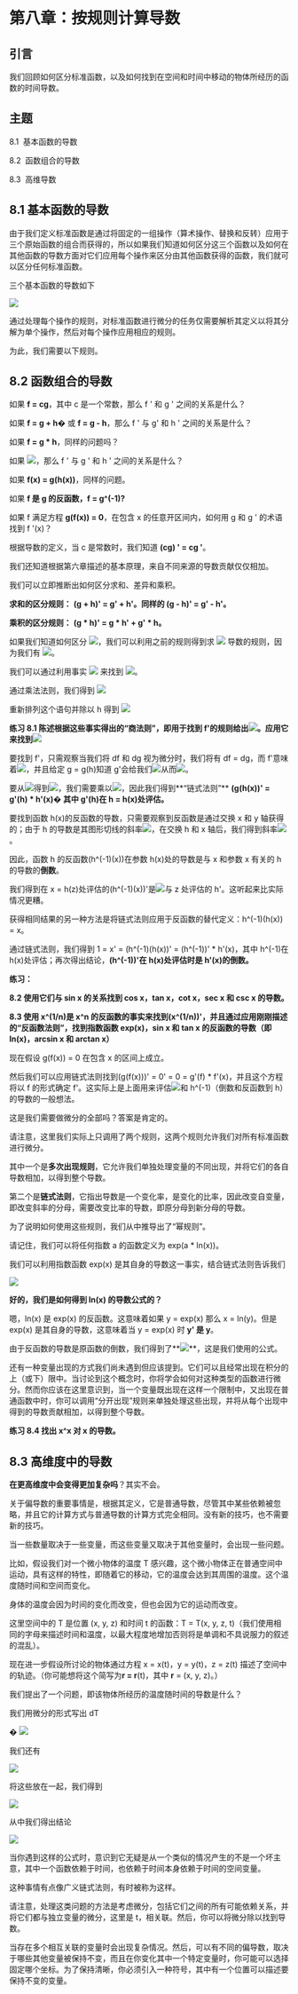 # 第八章：按规则计算导数

## 引言

我们回顾如何区分标准函数，以及如何找到在空间和时间中移动的物体所经历的函数的时间导数。

## 主题

8.1  基本函数的导数

8.2  函数组合的导数

8.3  高维导数

## 8.1 基本函数的导数

由于我们定义标准函数是通过将固定的一组操作（算术操作、替换和反转）应用于三个原始函数的组合而获得的，所以如果我们知道如何区分这三个函数以及如何在其他函数的导数方面对它们应用每个操作来区分由其他函数获得的函数，我们就可以区分任何标准函数。

三个基本函数的导数如下

![](img/6c4aec13c7b140391e54ca3a215e8d6c.jpg)

通过处理每个操作的规则，对标准函数进行微分的任务仅需要解析其定义以将其分解为单个操作，然后对每个操作应用相应的规则。

为此，我们需要以下规则。

## 8.2 函数组合的导数

如果 **f = cg**，其中 c 是一个常数，那么 f ' 和 g ' 之间的关系是什么？

如果 **f = g + h�** 或 **f = g - h**，那么 f ' 与 g' 和 h ' 之间的关系是什么？

如果 **f = g * h**，同样的问题吗？

如果 **![](img/73ffdbcd8cfd2a65fe6ce9ccfafb66d0.jpg)**，那么 f ' 与 g ' 和 h ' 之间的关系是什么？

如果 **f(x) = g(h(x))**，同样的问题。

如果 **f 是 g 的反函数，f = g^(-1)?**

如果 f 满足方程 **g(f(x)) = 0**，在包含 x 的任意开区间内，如何用 g 和 g ' 的术语找到 f '(x)？

根据导数的定义，当 c 是常数时，我们知道 **(cg) ' = cg '**。

我们还知道根据第六章描述的基本原理，来自不同来源的导数贡献仅仅相加。

我们可以立即推断出如何区分求和、差异和乘积。

**求和的区分规则：** **(g + h)' = g' + h'。同样的 (g - h)' = g' - h'。**

**乘积的区分规则：** **(g * h)' = g * h' + g' * h。**

如果我们知道如何区分 ![](img/66f9789c1f95e07a284c08d306addafa.jpg)，我们可以利用之前的规则得到求 ![](img/f0e15dc7197d1e10c82c7f5d3e8b9065.jpg) 导数的规则，因为我们有 ![](img/662ee7a48ee04f95f621b8923551f569.jpg)。

我们可以通过利用事实 ![](img/4d828a51fa6716185bf84807a821ae9e.jpg) 来找到 ![](img/bfe0d7dc7a84ff2b051a75fc1e5f5029.jpg)。

通过乘法法则，我们得到 ![](img/621da693aa4a9df53728badddb205b4b.jpg)

重新排列这个语句并除以 h 得到 **![](img/2d195806174dc6667e9a152f7018ff67.jpg)**

**练习 8.1 陈述根据这些事实得出的“商法则”，即用于找到 f'的规则给出![](img/73ffdbcd8cfd2a65fe6ce9ccfafb66d0.jpg)。应用它来找到![](img/9fb312f1fd62482c2ea67bc4267cc4a0.jpg)**

要找到 f'，只需观察当我们将 df 和 dg 视为微分时，我们将有 df = dg，而 f'意味着![](img/a26fddc7c26ab5ecec4204d592f93839.jpg)，并且给定 g = g(h)知道 g'会给我们![](img/31e2d5e28f6e30c52bbb457cb79672a1.jpg)从而![](img/5435c9d230fff02a917b700d7274c0cc.jpg)。

要从![](img/5435c9d230fff02a917b700d7274c0cc.jpg)得到![](img/a26fddc7c26ab5ecec4204d592f93839.jpg)，我们需要乘以![](img/2d9c23ace14562dc55ff58307589e897.jpg)，因此我们得到**“链式法则”** **(g(h(x))' = g'(h) * h'(x)**� **其中 g'(h)在 h = h(x)处评估。**

要找到函数 h(x)的反函数的导数，只需要观察到反函数是通过交换 x 和 y 轴获得的；由于 h 的导数是其图形切线的斜率![](img/2d9c23ace14562dc55ff58307589e897.jpg)，在交换 h 和 x 轴后，我们得到斜率![](img/3c861eb101cd1883f54d0b17287b47f9.jpg)。

因此，函数 h 的反函数(h^(-1)(x))在参数 h(x)处的导数是与 x 和参数 x 有关的 h 的导数的**倒数**。

我们得到在 x = h(z)处评估的(h^(-1)(x))'是![](img/bc1ef3d9fe57dc79243ab90bbf68e0a4.jpg)与 z 处评估的 h'。这听起来比实际情况更糟。

获得相同结果的另一种方法是将链式法则应用于反函数的替代定义：h^(-1)(h(x)) = x。

通过链式法则，我们得到 1 = x' = (h^(-1)(h(x))' = (h^(-1))' * h'(x)，其中 h^(-1)在 h(x)处评估；再次得出结论，**(h^(-1))'在 h(x)处评估时是 h'(x)的倒数。**

**练习：**

**8.2 使用它们与 sin x 的关系找到 cos x，tan x，cot x，sec x 和 csc x 的导数。**

**8.3 使用 x^(1/n)是 x^n 的反函数的事实来找到(x^(1/n))'，并且通过应用刚刚描述的“反函数法则”，找到指数函数 exp(x)，sin x 和 tan x 的反函数的导数（即 ln(x)，arcsin x 和 arctan x）**

现在假设 g(f(x)) = 0 在包含 x 的区间上成立。

然后我们可以应用链式法则找到(g(f(x)))' = 0' = 0 = g'(f) * f'(x)，并且这个方程将以 f 的形式确定 f'。这实际上是上面用来评估![](img/66f9789c1f95e07a284c08d306addafa.jpg)和 h^(-1)（倒数和反函数到 h）的导数的一般想法。

这是我们需要做微分的全部吗？答案是肯定的。

请注意，这里我们实际上只调用了两个规则，这两个规则允许我们对所有标准函数进行微分。

其中一个是**多次出现规则**，它允许我们单独处理变量的不同出现，并将它们的各自导数相加，以得到整个导数。

第二个是**链式法则**，它指出导数是一个变化率，是变化的比率，因此改变自变量，即改变斜率的分母，需要改变比率的导数，即原分母到新分母的导数。

为了说明如何使用这些规则，我们从中推导出了“幂规则”。

请记住，我们可以将任何指数 a 的函数定义为 exp(a * ln(x))。

我们可以利用指数函数 exp(x) 是其自身的导数这一事实，结合链式法则告诉我们

![](img/9fec705e9b1818caac607d6d222530ed.jpg)

**好的，我们是如何得到 ln(x) 的导数公式的？**

嗯，ln(x) 是 exp(x) 的反函数。这意味着如果 y = exp(x) 那么 x = ln(y)。但是 exp(x) 是其自身的导数，这意味着当 y = exp(x) 时 **y' 是 y**。

由于反函数的导数是原函数的倒数，我们得到了**![](img/a18707d117d2828024718706ac9b3221.jpg)**，这是我们使用的公式。

还有一种变量出现的方式我们尚未遇到但应该提到。它们可以且经常出现在积分的上（或下）限中。当讨论到这个概念时，你将学会如何对这种类型的函数进行微分。然而你应该在这里意识到，当一个变量既出现在这样一个限制中，又出现在普通函数中时，你可以调用“分开出现”规则来单独处理这些出现，并将从每个出现中得到的导数贡献相加，以得到整个导数。

**练习 8.4 找出 x^x 对 x 的导数。**

## 8.3 高维度中的导数

**在更高维度中会变得更加复杂吗**？其实不会。

关于偏导数的重要事情是，根据其定义，它是普通导数，尽管其中某些依赖被忽略，并且它的计算方式与普通导数的计算方式完全相同。没有新的技巧，也不需要新的技巧。

当一些数量取决于一些变量，而这些变量又取决于其他变量时，会出现一些问题。

比如，假设我们对一个微小物体的温度 T 感兴趣，这个微小物体正在普通空间中运动，具有这样的特性，即随着它的移动，它的温度会达到其周围的温度。这个温度随时间和空间而变化。

身体的温度会因为时间的变化而改变，但也会因为它的运动而改变。

这里空间中的 T 是位置 (x, y, z) 和时间 t 的函数：T = T(x, y, z, t)（我们使用相同的字母来描述时间和温度，以最大程度地增加否则将是单调和不具说服力的叙述的混乱）。

现在进一步假设所讨论的物体通过方程 x = x(t)，y = y(t)，z = z(t) 描述了空间中的轨迹。（你可能想将这个简写为**r = r**(t)，其中 **r** = (x, y, z)。）

我们提出了一个问题，即该物体所经历的温度随时间的导数是什么？

我们用微分的形式写出 dT

� ![](img/e52bb8ac86efd5b407fd503f37488385.jpg)

我们还有

![](img/148f7967fe32efee949411ae66a356e1.jpg)

将这些放在一起，我们得到

![](img/60b50ae30266adb1e0a52a828aa1fbe4.jpg)

从中我们得出结论

![](img/feaa70f83a55212000c8001052d82675.jpg)

当你遇到这样的公式时，意识到它无疑是从一个类似的情况产生的不是一个坏主意，其中一个函数依赖于时间，也依赖于时间本身依赖于时间的空间变量。

这种事情有点像广义链式法则，有时被称为这样。

请注意，处理这类问题的方法是考虑微分，包括它们之间的所有可能依赖关系，并将它们都与独立变量的微分，这里是 t，相关联。然后，你可以将微分除以找到导数。

当存在多个相互关联的变量时会出现复杂情况。然后，可以有不同的偏导数，取决于哪些其他变量被保持不变，而且在你变化其中一个特定变量时，你可能可以选择固定哪个坐标。为了保持清晰，你必须引入一种符号，其中有一个位置可以描述要保持不变的变量。
